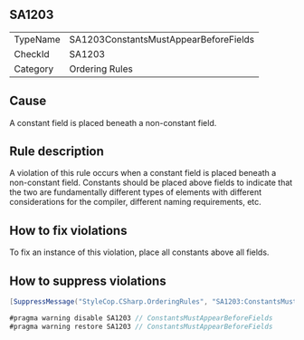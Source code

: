 ﻿## SA1203

<table>
<tr>
  <td>TypeName</td>
  <td>SA1203ConstantsMustAppearBeforeFields</td>
</tr>
<tr>
  <td>CheckId</td>
  <td>SA1203</td>
</tr>
<tr>
  <td>Category</td>
  <td>Ordering Rules</td>
</tr>
</table>

## Cause

A constant field is placed beneath a non-constant field.

## Rule description

A violation of this rule occurs when a constant field is placed beneath a non-constant field. Constants should be placed above fields to indicate that the two are fundamentally different types of elements with different considerations for the compiler, different naming requirements, etc.

## How to fix violations

To fix an instance of this violation, place all constants above all fields.

## How to suppress violations

```csharp
[SuppressMessage("StyleCop.CSharp.OrderingRules", "SA1203:ConstantsMustAppearBeforeFields", Justification = "Reviewed.")]
```

```csharp
#pragma warning disable SA1203 // ConstantsMustAppearBeforeFields
#pragma warning restore SA1203 // ConstantsMustAppearBeforeFields
```
